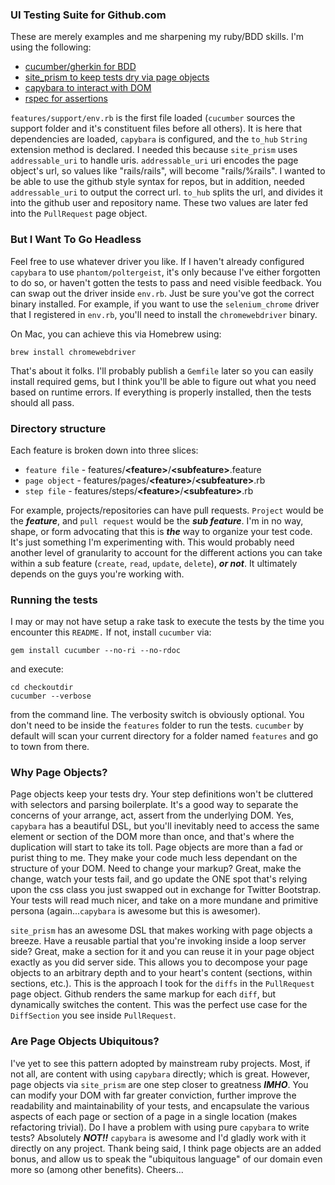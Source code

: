 ### UI Testing Suite for Github.com

These are merely examples and me sharpening my ruby/BDD skills. I'm using the following:

* [cucumber/gherkin for BDD](https://github.com/cucumber/cucumber)
* [site_prism to keep tests dry via page objects](https://github.com/natritmeyer/site_prism)
* [capybara to interact with DOM](https://github.com/jnicklas/capybara)
* [rspec for assertions](https://github.com/rspec/rspec)

`features/support/env.rb` is the first file loaded (`cucumber` sources the support folder and it's constituent files before all others).
It is here that dependencies are loaded, `capybara` is configured, and the `to_hub` `String` extension
method is declared. I needed this because `site_prism` uses `addressable_uri` to handle uris. `addressable_uri`
uri encodes the page object's url, so values like "rails/rails", will become "rails/%<encodedvalue>rails".
I wanted to be able to use the github style syntax for repos, but in addition, needed `addressable_uri`
to output the correct url. `to_hub` splits the url, and divides it into the github user and repository name.
These two values are later fed into the `PullRequest` page object.

### But I Want To Go Headless

Feel free to use whatever driver you like. If I haven't already configured `capybara` to use `phantom/poltergeist`, it's
only because I've either forgotten to do so, or haven't gotten the tests to pass and need visible feedback. You can swap
out the driver inside `env.rb`. Just be sure you've got the correct binary installed. For example, if you want
to use the `selenium_chrome` driver that I registered in `env.rb`, you'll need to install the `chromewebdriver` binary.

On Mac, you can achieve this via Homebrew using:

```shell
brew install chromewebdriver
```

That's about it folks. I'll probably publish a `Gemfile` later so you can easily install required gems, but I
think you'll be able to figure out what you need based on runtime errors. If everything is properly installed,
then the tests should all pass.

### Directory structure

Each feature is broken down into three slices:

* `feature file` - features/**&lt;feature&gt;**/**&lt;subfeature&gt;**.feature
* `page object` - features/pages/**&lt;feature&gt;**/**&lt;subfeature&gt;**.rb
* `step file` - features/steps/**&lt;feature&gt;**/**&lt;subfeature&gt;**.rb

For example, projects/repositories can have pull requests. `Project` would be the ***feature***, and `pull request` would
be the ***sub feature***. I'm in no way, shape, or form advocating that this is ***the*** way to organize your
test code. It's just something I'm experimenting with. This would probably need another level of granularity
to account for the different actions you can take within a sub feature (`create`, `read`, `update`, `delete`), ***or not***.
It ultimately depends on the guys you're working with.

### Running the tests

I may or may not have setup a rake task to execute the tests by the time you encounter this `README.` If not,
install `cucumber` via:

```shell
gem install cucumber --no-ri --no-rdoc
```

and execute:

```shell
cd checkoutdir
cucumber --verbose
```

from the command line. The verbosity switch is obviously optional. You don't need to be inside the `features` folder
to run the tests. `cucumber` by default will scan your current directory for a folder named `features` and go to town
from there.

### Why Page Objects?

Page objects keep your tests dry. Your step definitions won't be cluttered with selectors and parsing boilerplate.
It's a good way to separate the concerns of your arrange, act, assert from the underlying DOM.
Yes, `capybara` has a beautiful DSL, but you'll inevitably need to access the same element or section of the DOM more than once,
and that's where the duplication will start to take its toll. Page objects are more than a fad or purist thing to me. They make
your code much less dependant on the structure of your DOM. Need to change your markup? Great, make the change, watch
your tests fail, and go update the ONE spot that's relying upon the css class you just swapped out  in exchange for Twitter
Bootstrap. Your tests will read much nicer, and take on a more mundane and primitive persona (again...`capybara` is awesome
but this is awesomer).

`site_prism` has an awesome DSL that makes working with page objects a breeze. Have a reusable partial that you're invoking
inside a loop server side? Great, make a section for it and you can reuse it in your page object exactly as you did server side.
This allows you to decompose your page objects to an arbitrary depth and to your heart's content (sections, within sections, etc.).
This is the approach I took for the `diffs` in the `PullRequest` page object. Github renders the same markup for each `diff`, but
dynamically switches the content. This was the perfect use case for the `DiffSection` you see inside `PullRequest`.

### Are Page Objects Ubiquitous?

I've yet to see this pattern adopted by mainstream ruby projects. Most, if not all, are content with using `capybara` directly; which
is great. However, page objects via `site_prism` are one step closer to greatness ***IMHO***. You can modify your DOM with far greater
conviction, further improve the readability and maintainability of your tests, and encapsulate the various aspects of each page
or section of a page in a single location (makes refactoring trivial). Do I have a problem with using pure `capybara` to write tests?
Absolutely ***NOT!!*** `capybara` is awesome and I'd gladly work with it directly on any project. Thank being said, I think page objects
are an added bonus, and allow us to speak the "ubiquitous language" of our domain even more so (among other benefits). Cheers...

